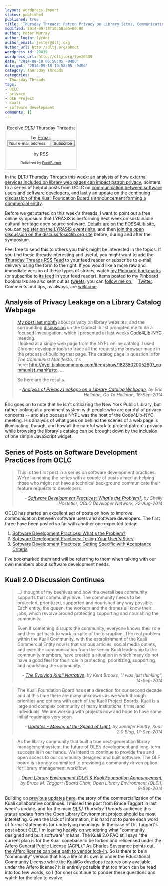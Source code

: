 ```yaml
---
layout: wordpress-import
status: published
published: true
title: 'Thursday Threads: Patron Privacy on Library Sites, Communicating with Developers, Kuali Continued'
modified: 2014-09-18T10:58:05+00:00
author: Peter Murray
author_login: lyrdor
author_email: jester@dltj.org
author_url: http://dltj.org/about
wordpress_id: 20439
wordpress_url: http://dltj.org/?p=20439
date: '2014-09-18 06:58:05 -0400'
date_gmt: '2014-09-18 10:58:05 -0400'
category: Thursday Threads
categories:
- Thursday Threads
tags:
- OCLC
- privacy
- OLE Project
- Kuali
- software development
comments: []
---
```

<div id="feedburner-thursday-threads-email-2014w37" class="wp-caption alignright noprint noFrontPage" style="width: 230px;">
<form style="border: 1px solid rgb(204, 204, 204); padding: 3px; margin: 0pt; text-align: center;" action="http://feedburner.google.com/fb/a/mailverify" method="post" target="popupwindow" onsubmit="window.open('http://feedburner.google.com/fb/a/mailverify?uri=thursday-threads', 'popupwindow', 'scrollbars=yes,width=550,height=520');return true">Receive <i><acronym title="Disruptive Library Technology Jester">DLTJ</acronym></i> Thursday Threads:</p>
<p>by&nbsp;<a href="http://feedburner.google.com/fb/a/mailverify?uri=thursday-threads&amp;loc=en_US" title="D.L.T.J. Thursday Threads Email Subscription">E-mail</a><br /><input style="width: 140px;" name="email" value="Your e-mail address" onfocus="if (this.defaultValue==this.value) this.value = ''" type="text"/><input value="thursday-threads" name="uri" type="hidden"/><input name="loc" value="en_US" type="hidden"/><input value="Subscribe" type="submit"/></p>
<p>by&nbsp;<a href="http://feeds.dltj.org/thursday-threads/" title="D.L.T.J. Thursday Threads RSS Feed">RSS</a>
<p style="font-size: 80%;">Delivered by <a href="http://feedburner.google.com" target="_blank" title="Google Feedburner Service">FeedBurner</a></p>
</form>
</div>
<p>In the DLTJ Thursday Threads this week: an analysis of how <a href="/article/thursday-threads-2014w37/#p20439-privacy-analysis">external services included on library web pages can impact patron privacy</a>, pointers to a series of helpful posts from OCLC on <a href="/article/thursday-threads-2014w37/#p20439-oclc">communication between software users and software developers</a>, and lastly an update on the <a href="/article/thursday-threads-2014w37/#p20439-kuali">continuing discussion of the Kuali Foundation Board's announcement forming a commercial entity</a>.</p>
<p>Before we get started on this week's threads, I want to point out a free online symposium that LYRASIS is performing next week on sustainable cultural heritage open source software.  <a href="https://foss4lib.org/article/2014/sep/schoss-open-symposium">Details are on the FOSS4Lib site</a>, you can <a href="https://www.lyrasis.org/Pages/EventDetail.aspx?Eid=9C1ABDC3-B124-E411-88A4-002219586F0D">register on the LYRASIS events site</a>, and then <a href="https://discuss.foss4lib.org/">join the open discussion on the discuss.foss4lib.org site</a> before, during and after the symposium.</p>
<p>Feel free to send this to others you think might be interested in the topics.  If you find these threads interesting and useful, you might want to add the <a title="RSS Feed for DLTJ Thursday Threads" href="http://feeds.dltj.org/thursday-threads/">Thursday Threads RSS Feed</a> to your feed reader or subscribe to e-mail delivery using the form to the right.  If you would like a more raw and immediate version of these types of stories, watch <a title="Peter Murray | Pinboard" href="http://pinboard.in/u:dltj">my Pinboard bookmarks</a> (or subscribe to <a title="RSS feed for Peter Murray's Pinboard account" href="http://feeds.pinboard.in/rss/u:dltj/">its feed</a> in your feed reader).  Items posted to my Pinboard bookmarks are also sent out as <a title="Peter Murray's Twitter page" href="https://twitter.com/DataG">tweets</a>; you can <a target="_blank" href="https://twitter.com/intent/user?screen_name=DataG">follow me on <span style="background-image: url('//si0.twimg.com/images/dev/cms/intents/bird/bird_blue/bird_16_blue.png'); background-repeat: no-repeat; padding-left: 18px;">Twitter</span></a>.  Comments and tips, as always, are <a href="/contact">welcome</a>.</p>
<h2 id="p20439-privacy-analysis">Analysis of Privacy Leakage on a Library Catalog Webpage</h2>
<blockquote><p><a href="http://go-to-hellman.blogspot.fr/2014/08/libraries-are-giving-away-user-privacy.html" title="Go To Hellman: Libraries are Giving Away the User-Privacy Store">My post last month</a> about privacy on library websites, and the surrounding <a href="https://listserv.nd.edu/cgi-bin/wa?A1=ind1408&amp;L=CODE4LIB#142">discussion</a> on the Code4Lib list prompted me to do a focused investigation, which I presented at last weeks <a href="http://libguides.metro.org/c4lnyc2014" title="2014 - Code4LibNYC Special Interest Group - METRO LibGuides at Metropolitan New York Library Council">Code4Lib-NYC</a> meeting.<br />
I looked at a single web page from the NYPL online catalog. I used Chrome developer tools to trace all the requests my browser made in the process of building that page. The catalog page in question is for <i>The Communist Manifesto</i>. It's here:&nbsp;<a href="http://nypl.bibliocommons.com/item/show/18235020052907_communist_manifesto" title="http://nypl.bibliocommons.com/item/show/18235020052907_communist_manifesto">http://nypl.bibliocommons.com/item/show/18235020052907_communist_manifesto</a>. ...</p>
<p>So here are the results.
<div style="text-align: right; width: 100%;"><cite>- <a href="http://go-to-hellman.blogspot.com/2014/09/analysis-of-privacy-leakage-on-library.html" title="Analysis of Privacy Leakage on a Library Catalog Webpage | Go To Hellman">Analysis of Privacy Leakage on a Library Catalog Webpage</a>, by Eric Hellman, Go To Hellman, 16-Sep-2014</cite></div>
</blockquote>
<p>Eric goes on to note that he isn't criticizing the New York Public Library, but rather looking at a prominent system with people who are careful of privacy concerns -- and also because NYPL was the host of the Code4Lib-NYC meeting.  His analysis of what goes on behind the scenes of a web page is illuminating, though, and how all the careful work to protect patron's privacy while browsing the library's catalog can be brought down by the inclusion of one simple JavaScript widget.</p>
<h2 id="p20439-oclc">Series of Posts on Software Development Practices from OCLC</h2>
<blockquote><p>This is the first post in a series on software development practices. We&rsquo;re launching the series with a couple of posts aimed at helping those who might not have a technical background communicate their feature requests to developers.
<div style="text-align: right; width: 100%;"><cite>- <a href="http://oclc.org/developer/news/2014/software-development-practices-whats-the-problem.en.html" title="Software Development Practices: What's the Problem? | OCLC Developer Network">Software Development Practices: What's the Problem?</a>, by Shelly Hostetler, OCLC Developer Network, 22-Aug-2014</cite></div>
</blockquote>
<p>OCLC has started an excellent set of posts on how to improve communication between software users and software developers.  The first three have been posted so far with another one expected today:</p>
<ol>
<li><a href="http://oclc.org/content/developer/worldwide/en_us/news/2014/software-development-practices-whats-the-problem.html" title="301 Moved Permanently">Software Development Practices: What's the Problem?</a></li>
<li><a href="http://oclc.org/content/developer/worldwide/en_us/news/2014/software-development-practices-telling-your-users-story.html" title="301 Moved Permanently">Software Development Practices: Telling Your User's Story</a></li>
<li><a href="http://oclc.org/content/developer/worldwide/en_us/news/2014/software-development-practices-getting-specific-with-acceptance-criteria.html" title="301 Moved Permanently">Software Development Practices: Getting Specific with Acceptance Criteria</a></li>
</ol>
<p>I've bookmarked them and will be referring to them when talking with our own members about software development needs.</p>
<h2 id="p20439-kuali">Kuali 2.0 Discussion Continues</h2>
<blockquote><p>...I thought of my beehives and how the overall bee community supports that community/ hive.  The community needs to be protected, prioritized, supported and nourished any way possible. Each entity, the queen, the workers and the drones all know their jobs, which revolve around protecting supporting and nourishing the community.</p>
<p>Even if something disrupts the community, everyone knows their role and they get back to work in spite of the disruption. The real problem within the Kuali Community, with the establishment of the Kuali Commercial Entity now is that various articles, social media outlets, and even the communication from the senior Kuali leadership to the community members, have created a situation in which many do not have a good feel for their role in protecting, prioritizing, supporting and nourishing the community.
<div style="text-align: right; width: 100%;"><cite>- <a href="http://blog.kentbrooks.com/?p=2399" title="The Evolving Kuali Narrative | Kent Brooks&#039; blog">The Evolving Kuali Narrative</a>, by Kent Brooks, "I was just thinking", 14-Sep-2014</cite></div>
</blockquote>
<blockquote><p>The Kuali Foundation Board has set a direction for our second decade and at this time there are many unknowns as we work through priorities and options with each of the Kuali Project Boards. Kuali is a large and complex community of many institutions, firms, and individuals.  We are working with projects now and hope to have some initial roadmaps very soon.
<div style="text-align: right; width: 100%;"><cite>- <a href="https://blog.kuali.org/?p=106" title="Updates &ndash; Moving at the Speed of Light | Kuali 2.0 Blog">Updates &ndash; Moving at the Speed of Light</a>, by Jennifer Foutty, Kuali 2.0 Blog, 17-Sep-2014</cite></div>
</blockquote>
<blockquote><p>As the library community that built a true next-generation library management system, the future of OLE&rsquo;s development and long-term success is in our hands. We intend to continue to provide free and open access to our community designed and built software. The OLE board is strongly committed to providing a community driven option for library management workflow.
<div style="text-align: right; width: 100%;"><cite>- <a href="http://kualiole.tumblr.com/post/97074358479/open-library-environment-ole-kuali-foundation" title="Open Library Environment (OLE) & Kuali Foundation Announcement | Kuali Ole">Open Library Environment (OLE) & Kuali Foundation Announcement</a>, by Bruce M. Taggart (Board Chair, Open Library Environment (OLE)), 9-Sep-2014</cite></div>
</blockquote>
<p>Building on <a href="/article/thursday-threads-2014w36/">previous</a> <a href="/article/thursday-threads-2014w35/#p19841-kuali">updates</a> <a href="/article/kuali-reboots-into-commercial-entity/">here</a>, the story of the commercialization of the Kuali collaborative continues.  I missed the post from Bruce Taggart in last week's update, and for the main <i><acronym title="Disruptive Library Technology Jester">DLTJ</acronym> Thursday Threads</i> audience this status update from the Open Library Environment project should be most interesting.  Given the lack of information, it is hard not to parse each word of formal statements for underlying meanings.  In the case of Dr. Taggart's post about OLE, I'm leaning heavily on wondering what "community designed and built software" means.  The Kuali 2.0 FAQ still says "the current plan is for the Kuali codebase to be forked and relicensed under the Affero General Public License (AGPL)."  As Charles Severance points out, <a href="http://www.dr-chuck.com/csev-blog/2014/09/how-to-achieve-vendor-lock-in-with-a-legit-open-source-license-affero-gpl/" title="How to Achieve Vendor Lock-in with a Legit Open Source License &ndash; Affero GPL | Dr. Chuck's Blog">the Affero license can be a path to vendor lock-in</a>.  So is there to be a "community" version that has a life of its own in under the Educational Community License while the KualiCo develops features only available under the Affero license?  It is entirely possible that too much can be read into too few words, so I (for one) continue to ponder these questions and watch for the plan to evolve.</p>
